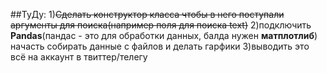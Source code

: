##ТуДу:
1)~~Сделать конструктор класса чтобы в него поступали аргументы для поиска(например поля для поиска text)~~
2)подключить **Pandas**(пандас - это для обработки данных, балда нужен **матплотлиб**) начасть собирать данные с файлов и делать гарфики
3)выводить это всё на аккаунт в твиттер/телегу